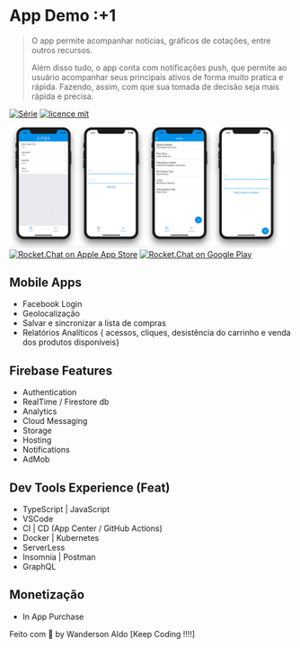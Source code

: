 # App Demo :+1

> O app permite acompanhar noticias, gráficos de cotações, entre outros recursos.
>
> Além disso tudo, o app conta com notificações push, que permite ao usuário acompanhar seus principais ativos de forma muito pratica e rápida. Fazendo, assim, com que sua tomada de decisão seja mais rápida e precisa.

[![Série](https://img.shields.io/badge/DevSoutinho-Spotcast-orange)](https://www.youtube.com/watch?v=jOAU81jdi-c&list=PLTcmLKdIkOWmeNferJ292VYKBXydGeDej)
[![licence mit](https://img.shields.io/badge/licence-MIT-blue.svg)](https://github.com/afonsopacifer/open-source-boilerplate/blob/master/LICENSE.md)

![App Demo](/src/assets/app-base.png "App Demo")
[![Rocket.Chat on Apple App Store](https://user-images.githubusercontent.com/551004/29770691-a2082ff4-8bc6-11e7-89a6-964cd405ea8e.png)](https://itunes.apple.com/us/app/rocket-chat/id1148741252?mt=8)
[![Rocket.Chat on Google Play](https://user-images.githubusercontent.com/551004/29770692-a20975c6-8bc6-11e7-8ab0-1cde275496e0.png)](https://play.google.com/store/apps/details?id=chat.rocket.android)

## Mobile Apps

+ Facebook Login
+ Geolocalização
+ Salvar e sincronizar a lista de compras
+ Relatórios Analíticos { acessos, cliques, desistência do carrinho e venda dos produtos disponíveis}

## Firebase Features

+ Authentication
+ RealTime / Firestore db
+ Analytics
+ Cloud Messaging
+ Storage
+ Hosting
+ Notifications
+ AdMob

## Dev Tools Experience (Feat)

+ TypeScript | JavaScript
+ VSCode
+ CI | CD (App Center / GitHub Actions)
+ Docker | Kubernetes
+ ServerLess
+ Insomnia | Postman
+ GraphQL

## Monetização

+ In App Purchase

Feito com 💖 by Wanderson Aldo [Keep Coding !!!!]

